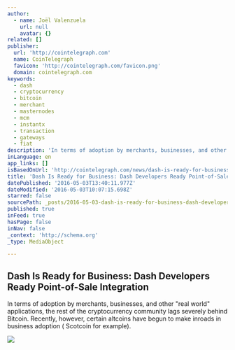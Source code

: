 ```yaml
---
author:
  - name: Joël Valenzuela
    url: null
    avatar: {}
related: []
publisher:
  url: 'http://cointelegraph.com'
  name: CoinTelegraph
  favicon: 'http://cointelegraph.com/favicon.png'
  domain: cointelegraph.com
keywords:
  - dash
  - cryptocurrency
  - bitcoin
  - merchant
  - masternodes
  - mcm
  - instantx
  - transaction
  - gateways
  - fiat
description: 'In terms of adoption by merchants, businesses, and other "real world" applications, the rest of the cryptocurrency community lags severely behind Bitcoin. Recently, however, certain altcoins have begun to make inroads in business adoption ( Scotcoin for example).'
inLanguage: en
app_links: []
isBasedOnUrl: 'http://cointelegraph.com/news/dash-is-ready-for-business-dash-developers-ready-point-of-sale-integration'
title: 'Dash Is Ready for Business: Dash Developers Ready Point-of-Sale Integration'
datePublished: '2016-05-03T13:40:11.977Z'
dateModified: '2016-05-03T10:07:15.698Z'
starred: false
sourcePath: _posts/2016-05-03-dash-is-ready-for-business-dash-developers-ready-point-of-s.md
published: true
inFeed: true
hasPage: false
inNav: false
_context: 'http://schema.org'
_type: MediaObject

---
```

<article style=""><h1>Dash Is Ready for Business: Dash Developers Ready Point-of-Sale Integration</h1><p>In terms of adoption by merchants, businesses, and other "real world" applications, the rest of the cryptocurrency community lags severely behind Bitcoin. Recently, however, certain altcoins have begun to make inroads in business adoption ( Scotcoin for example).</p><img src="http://cointelegraph.com/images/725_aHR0cDovL2NvaW50ZWxlZ3JhcGguY29tL3N0b3JhZ2UvdXBsb2Fkcy92aWV3LzJiZjAxYzQzMDFhNWU4MzA3NzY1ZTlkMWM3YTMyN2U5LmpwZw==.jpg" /></article>